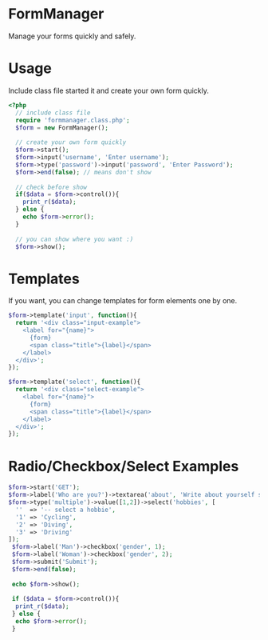 # FormManager
Manage your forms quickly and safely.

Usage
====================
Include class file started it and create your own form quickly.

```php
<?php
  // include class file
  require 'formmanager.class.php';
  $form = new FormManager();
  
  // create your own form quickly
  $form->start();
  $form->input('username', 'Enter username');
  $form->type('password')->input('password', 'Enter Password');
  $form->end(false); // means don't show
  
  // check before show
  if($data = $form->control()){
    print_r($data);
  } else {
    echo $form->error();
  }
  
  // you can show where you want :)
  $form->show();
```

Templates
====================
If you want, you can change templates for form elements one by one.

```php
$form->template('input', function(){
  return '<div class="input-example">
    <label for="{name}">
      {form}
      <span class="title">{label}</span>
    </label>
  </div>';
});

$form->template('select', function(){
  return '<div class="select-example">
    <label for="{name}">
      {form}
      <span class="title">{label}</span>
    </label>
  </div>';
});
```

Radio/Checkbox/Select Examples
====================
```php
$form->start('GET');
$form->label('Who are you?')->textarea('about', 'Write about yourself something');
$form->type('multiple')->value([1,2])->select('hobbies', [
  ''  => '-- select a hobbie',
  '1' => 'Cycling',
  '2' => 'Diving',
  '3' => 'Driving'
]);
 $form->label('Man')->checkbox('gender', 1);
 $form->label('Woman')->checkbox('gender', 2);
 $form->submit('Submit');
 $form->end(false);
 
 echo $form->show();
 
 if ($data = $form->control()){
  print_r($data);
 } else {
  echo $form->error();
 }
```
